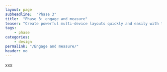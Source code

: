 ```yaml
---
layout: page
subheadline:  "Phase 3"
title:  "Phase 3: engage and measure"
teaser: "Create powerful multi-device layouts quickly and easily with the 12-column, nest-able Foundation grid."
tags:
    - phase
categories:
    - design
permalink: "/Engage and measure/"
header: no
---
```


xxx
